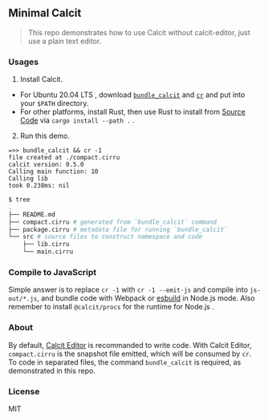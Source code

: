 ## Minimal Calcit

> This repo demonstrates how to use Calcit without calcit-editor, just use a plain text editor.

### Usages

1. Install Calcit.

- For Ubuntu 20.04 LTS , download [`bundle_calcit`](http://bin.calcit-lang.org/linux/bundle_calcit) and [`cr`](http://bin.calcit-lang.org/linux/cr) and put into your `$PATH` directory.
- For other platforms, install Rust, then use Rust to install from [Source Code](https://github.com/calcit-lang/calcit_runner.rs) via `cargo install --path .` .

2. Run this demo.

```
=>> bundle_calcit && cr -1
file created at ./compact.cirru
calcit version: 0.5.0
Calling main function: 10
Calling lib
took 0.238ms: nil
```

```bash
$ tree
.
├── README.md
├── compact.cirru # generated from `bundle_calcit` command
├── package.cirru # metadata file for running `bundle_calcit`
└── src # source files to construct namespace and code
    ├── lib.cirru
    └── main.cirru
```

### Compile to JavaScript

Simple answer is to replace `cr -1` with `cr -1 --emit-js` and compile into `js-out/*.js`, and bundle code with Webpack or [esbuild](https://github.com/evanw/esbuild) in Node.js mode. Also remember to install `@calcit/procs` for the runtime for Node.js .

### About

By default, [Calcit Editor](https://github.com/calcit-lang/calcit-workflow) is recommanded to write code. With Calcit Editor, `compact.cirru` is the snapshot file emitted, which will be consumed by `cr`. To code in separated files, the command `bundle_calcit` is required, as demonstrated in this repo.

### License

MIT
